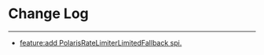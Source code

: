 # Change Log
---

- [feature:add PolarisRateLimiterLimitedFallback spi.](https://github.com/Tencent/spring-cloud-tencent/pull/830)
